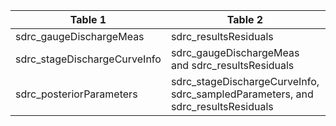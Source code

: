 |Table 1|Table 2|Join By|
|----------------------------|-------------------------------------------------------------------------------|------------|
|sdrc_gaugeDischargeMeas|sdrc_resultsResiduals|gaugeEventiD|
|sdrc_stageDischargeCurveInfo|sdrc_gaugeDischargeMeas and sdrc_resultsResiduals|allEventID|
|sdrc_posteriorParameters|sdrc_stageDischargeCurveInfo, sdrc_sampledParameters, and sdrc_resultsResiduals|curveID|
